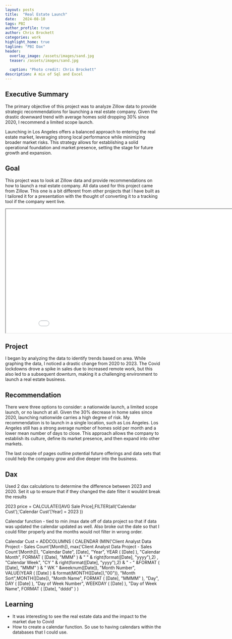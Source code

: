 ```yaml
---
layout: posts
title:  "Real Estate Launch"
date:   2024-08-10
tags: PBI
author_profile: true
author: Chris Brockett
categories: work
highlight_home: true
tagline: "PBI Dax"
header:
  overlay_image: /assets/images/sand.jpg
  teaser: /assets/images/sand.jpg
  
  caption: "Photo credit: Chris Brockett"
description: A mix of Sql and Excel
---
```

## Executive Summary
The primary objective of this project was to analyze Zillow data to provide strategic recommendations for launching a real estate company. Given the drastic downward trend with average homes sold dropping 30% since 2020, I recommend a limited scope launch.

Launching in Los Angeles offers a balanced approach to entering the real estate market, leveraging strong local performance while minimizing broader market risks. This strategy allows for establishing a solid operational foundation and market presence, setting the stage for future growth and expansion.

## Goal
This project was to look at Zillow data and provide recommendations on how to launch a real estate company.  All data used for this project came from Zillow.  This one is a bit different from other projects that I have built as I tailored it for a presentation with the thought of converting it to a tracking tool if the company went live.

<iframe src="/assets/pdf/realestate.pdf" width="900" height="400"></iframe>

## Project
I began by analyzing the data to identify trends based on area. While graphing the data, I noticed a drastic change from 2020 to 2023. The Covid lockdowns drove a spike in sales due to increased remote work, but this also led to a subsequent downturn, making it a challenging environment to launch a real estate business.

## Recommendation
There were three options to consider: a nationwide launch, a limited scope launch, or no launch at all. Given the 30% decrease in home sales since 2020, launching nationwide carries a high degree of risk. My recommendation is to launch in a single location, such as Los Angeles. Los Angeles still has a strong average number of homes sold per month and a lower mean number of days to close. This approach allows the company to establish its culture, define its market presence, and then expand into other markets.

The last couple of pages outline potential future offerings and data sets that could help the company grow and dive deeper into the business.

## Dax
Used 2 dax calculations to determine the difference between 2023 and 2020.  Set it up to ensure that if they changed the date filter it wouldnt break the results

2023 price = CALCULATE([AVG Sale Price],FILTER(all('Calendar Cust'),'Calendar Cust'[Year] = 2023 ))

Calendar function - tied to min /max date off of data project so that if data was updated the calendar updated as well.  Also broke out the date so that I could filter properly and the months would not filter in wrong order.

Calendar Cust = 
ADDCOLUMNS (
    CALENDAR (MIN('Client Analyst Data Project - Sales Count'[Month]), max('Client Analyst Data Project - Sales Count'[Month])),
    "Calendar Date", [Date],
    "Year", YEAR ( [Date] ),
    "Calendar Month", FORMAT ( [Date], "MMM" ) & " " & right(format([Date], "yyyy"),2) ,
    "Calendar Week", "CY " & right(format([Date], "yyyy"),2) & " - " &FORMAT ( [Date], "MMM" ) & " WK " &weeknum([Date]),
    "Month Number", VALUE(YEAR ( [Date] ) & format(MONTH([Date]),"00")),
    "Month Sort",MONTH([Date]),
    "Month Name", FORMAT ( [Date], "MMMM" ),
    "Day", DAY ( [Date] ),
    "Day of Week Number", WEEKDAY ( [Date] ),
    "Day of Week Name", FORMAT ( [Date], "dddd" )
)
## Learning
- It was interesting to see the real estate data and the impact to the market due to Covid
- How to create a calendar function.  So use to having calendars within the databases that I could use.